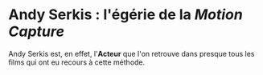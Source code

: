 # Andy Serkis : l'égérie de la *Motion Capture*

Andy Serkis est, en effet, l'**Acteur** que l'on retrouve dans presque tous les films qui ont eu recours à cette méthode.
